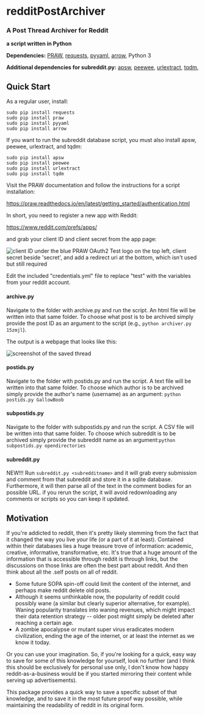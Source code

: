 # redditPostArchiver  #

### A Post Thread Archiver for Reddit ###

**a script written in Python**

**Dependencies:**
    [PRAW](https://github.com/praw-dev/praw),
    [requests](http://docs.python-requests.org/en/master/),
    [pyyaml](https://github.com/yaml/pyyaml),
    [arrow](http://arrow.readthedocs.io/en/latest/),
    Python 3

**Additional dependencies for subreddit.py:**
    [apsw](https://rogerbinns.github.io/apsw/),
    [peewee](http://docs.peewee-orm.com/en/latest/index.html),
    [urlextract](https://github.com/lipoja/URLExtract),
    [tqdm](https://pypi.python.org/pypi/tqdm),


## Quick Start ##

As a regular user, install:

    sudo pip install requests
    sudo pip install praw
    sudo pip install pyyaml
    sudo pip install arrow

If you want to run the subreddit database script, you must also install apsw, peewee, urlextract, and tqdm:

    sudo pip install apsw
    sudo pip install peewee
    sudo pip install urlextract
    sudo pip install tqdm

Visit the PRAW documentation and follow the instructions for a script installation:

https://praw.readthedocs.io/en/latest/getting_started/authentication.html

In short, you need to register a new app with Reddit:

https://www.reddit.com/prefs/apps/

and grab your client ID and client secret from the app page:

![client ID under the blue PRAW OAuth2 Test logo on the top left, client secret beside 'secret', and add a redirect uri at the bottom, which isn't used but still required](https://raw.githubusercontent.com/pl77/redditPostArchiver/master/CreateApp.png "client ID under the blue PRAW OAuth2 Test logo on the top left, client secret beside 'secret', and add a redirect uri at the bottom, which isn't used but still required")

Edit the included "credentials.yml" file to replace "test" with the variables from your reddit account.

#### archive.py ####

Navigate to the folder with archive.py and run the script. An html file will be written into that same folder. To choose what post is to be archived simply provide the post ID as an argument to the script (e.g., `python archiver.py 15zmjl`).

The output is a webpage that looks like this:

![screenshot of the saved thread](https://raw.githubusercontent.com/pl77/redditPostArchiver/master/savedthread.png "screenshot of the saved thread")

#### postids.py ####

Navigate to the folder with postids.py and run the script. A text file will be written into that same folder. To choose which author is to be archived simply provide the author's name (username) as an argument: `python postids.py GallowBoob`

#### subpostids.py ####

Navigate to the folder with subpostids.py and run the script. A CSV file will be written into that same folder. To choose which subreddit is to be archived simply provide the subreddit name as an argument:`python subpostids.py opendirectories`

#### subreddit.py ####

NEW!!! Run `subreddit.py <subredditname>` and it will grab every submission and comment from that subreddit and store it in a sqlite database.  Furthermore, it will then parse all of the text in the comment bodies for an possible URL. if you rerun the script, it will avoid redownloading any comments or scripts so you can keep it updated.

## Motivation ##

If you're addicted to reddit, then it's pretty likely stemming from the fact that it changed the way you live your life (or a part of it at least). Contained within their databases lies a huge treasure trove of information: academic, creative, informative, transformative, etc. It's true that a huge amount of the information that is accessible through reddit is through links, but the discussions on those links are often the best part about reddit. And then think about all the .self posts on all of reddit.

* Some future SOPA spin-off could limit the content of the internet, and perhaps make reddit delete old posts. 
* Although it seems unthinkable now, the popularity of reddit could possibly wane (a similar but clearly superior alternative, for example). Waning popularity translates into waning revenues, which might impact their data retention strategy -- older post might simply be deleted after reaching a certain age.
* A zombie apocalypse or mutant super virus eradicates modern civilization, ending the age of the internet, or at least the internet as we know it today. 

Or you can use your imagination. So, if you're looking for a quick, easy way to save for some of this knowledge for yourself, look no further (and I think this should be exclusively for personal use only, I don't know how happy reddit-as-a-business would be if you started mirroring their content while serving up advertisements).

This package provides a quick way to save a specific subset of that knowledge, and to save it in the most future proof way possible, while maintaining the readability of reddit in its original form.



